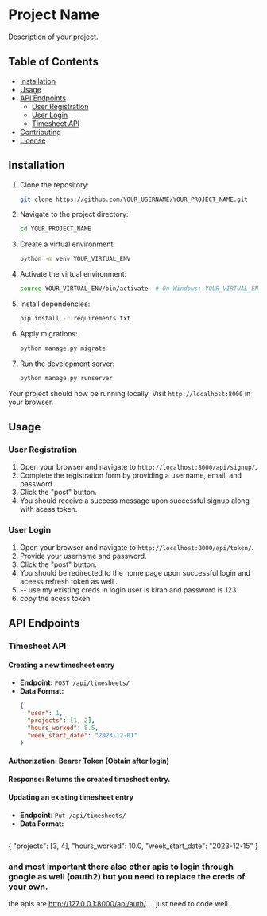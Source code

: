 # Project Name

Description of your project.

## Table of Contents

- [Installation](#installation)
- [Usage](#usage)
- [API Endpoints](#api-endpoints)
  - [User Registration](#user-registration)
  - [User Login](#user-login)
  - [Timesheet API](#timesheet-api)
- [Contributing](#contributing)
- [License](#license)

## Installation

1. Clone the repository:

    ```bash
    git clone https://github.com/YOUR_USERNAME/YOUR_PROJECT_NAME.git
    ```

2. Navigate to the project directory:

    ```bash
    cd YOUR_PROJECT_NAME
    ```

3. Create a virtual environment:

    ```bash
    python -m venv YOUR_VIRTUAL_ENV
    ```

4. Activate the virtual environment:

    ```bash
    source YOUR_VIRTUAL_ENV/bin/activate  # On Windows: YOUR_VIRTUAL_ENV\Scripts\activate
    ```

5. Install dependencies:

    ```bash
    pip install -r requirements.txt
    ```

6. Apply migrations:

    ```bash
    python manage.py migrate
    ```

7. Run the development server:

    ```bash
    python manage.py runserver
    ```

Your project should now be running locally. Visit `http://localhost:8000` in your browser.

## Usage

### User Registration

1. Open your browser and navigate to `http://localhost:8000/api/signup/`.
2. Complete the registration form by providing a username, email, and password.
3. Click the "post" button.
4. You should receive a success message upon successful signup along with acess token.

#### 

### User Login

1. Open your browser and navigate to `http://localhost:8000/api/token/`.
2. Provide your username and password.
3. Click the "post" button.
4. You should be redirected to the home page upon successful login and aceess,refresh token as well .
5. -- use my existing creds in login user is kiran and password is 123
6. copy the acess token 
## API Endpoints

### Timesheet API

#### Creating a new timesheet entry

- **Endpoint:** `POST /api/timesheets/`
- **Data Format:**
  ```json
  {
    "user": 1,
    "projects": [1, 2],
    "hours_worked": 8.5,
    "week_start_date": "2023-12-01"
  }
#### Authorization: Bearer Token (Obtain after login)
#### Response: Returns the created timesheet entry.
#### Updating an existing timesheet entry
- **Endpoint:** `Put /api/timesheets/`
- **Data Format:**
  ```json
{
  "projects": [3, 4],
  "hours_worked": 10.0,
  "week_start_date": "2023-12-15"
}

### and most important there also other apis to login through google as well (oauth2) but you need to replace the creds of your own.
the apis are http://127.0.0.1:8000/api/auth/.... just need to code well..
